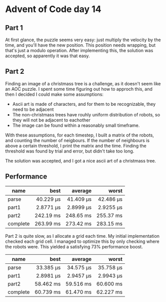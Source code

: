 # Advent of Code day 14

## Part 1

At first glance, the puzzle seems very easy: just multiply the velocity by the time, and you'll have the new position. This position needs wrapping, but that's just a modulo operation.
After implementing this, the solution was accepted, so apparently it was that easy.


## Part 2

Finding an image of a christmass tree is a challenge, as it doesn't seem like an AOC puzzle. I spent some time figuring out how to approch this, and then I decided I could make some assumptions:

* Ascii art is made of characters, and for them to be recognizable, they need to be adjacent
* The non-christmass trees have rouhly uniform distribution of robots, so they will not be adjacent to eachother
* The image can be found within a reasonably small timeframe.

With these assumptions, for each timestep, I built a matrix of the robots, and counting the number of neigbours. If the number of neighbours is above a certain threshold, I print the matrix and the time. Finding the threshold was found by trial and error, but didn't take too long.

The solution was accepted, and I got a nice ascii art of a christmass tree.

## Performance

| name | best | average | worst |
| --- | ---:| ---:| ---:|
| parse      | 40.229 µs | 41.409 µs | 42.486 µs |
| part1      | 2.8771 µs | 2.8999 µs | 2.9255 µs |
| part2      | 242.19 ms | 248.65 ms | 255.37 ms |
| complete   | 263.99 ms | 273.42 ms | 283.15 ms |

Part 2 is quite slow, as I allocate a grid each time. My initial implementation checked each grid cell. I managed to optimize this by only checking where the robots were. This yielded a satisfying 73% performance boost.

| name | best | average | worst |
| --- | ---:| ---:| ---:|
| parse      | 33.385 µs | 34.575 µs | 35.758 µs |
| part1      | 2.8981 µs | 2.9457 µs | 2.9943 µs |
| part2      | 58.462 ms | 59.516 ms | 60.600 ms |
| complete   | 60.739 ms | 61.470 ms | 62.227 ms |

